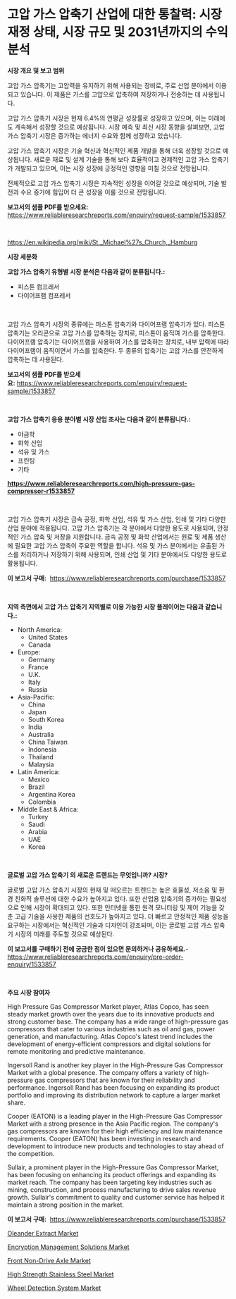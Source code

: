 <p><h1>고압 가스 압축기 산업에 대한 통찰력: 시장 재정 상태, 시장 규모 및 2031년까지의 수익 분석</h1></p><p><strong>시장 개요 및 보고 범위</strong></p>
<p><p>고압 가스 압축기는 고압력을 유지하기 위해 사용되는 장비로, 주로 산업 분야에서 이용되고 있습니다. 이 제품은 가스를 고압으로 압축하여 저장하거나 전송하는 데 사용됩니다.</p><p>고압 가스 압축기 시장은 현재 6.4%의 연평균 성장률로 성장하고 있으며, 이는 미래에도 계속해서 성장할 것으로 예상됩니다. 시장 예측 및 최신 시장 동향을 살펴보면, 고압 가스 압축기 시장은 증가하는 에너지 수요와 함께 성장하고 있습니다.</p><p>고압 가스 압축기 시장은 기술 혁신과 혁신적인 제품 개발을 통해 더욱 성장할 것으로 예상됩니다. 새로운 재료 및 설계 기술을 통해 보다 효율적이고 경제적인 고압 가스 압축기가 개발되고 있으며, 이는 시장 성장에 긍정적인 영향을 미칠 것으로 전망됩니다.</p><p>전체적으로 고압 가스 압축기 시장은 지속적인 성장을 이어갈 것으로 예상되며, 기술 발전과 수요 증가에 힘입어 더 큰 성장을 이룰 것으로 전망됩니다.</p></p>
<p><strong>보고서의 샘플 PDF를 받으세요:</strong> <a href="https://www.reliableresearchreports.com/enquiry/request-sample/1533857">https://www.reliableresearchreports.com/enquiry/request-sample/1533857</a></p>
<p>&nbsp;</p>
<p><a href="https://en.wikipedia.org/wiki/St._Michael%27s_Church,_Hamburg">https://en.wikipedia.org/wiki/St._Michael%27s_Church,_Hamburg</a></p>
<p><strong>시장 세분화</strong></p>
<p><strong>고압 가스 압축기 유형별 시장 분석은 다음과 같이 분류됩니다.:</strong></p>
<p><ul><li>피스톤 컴프레서</li><li>다이어프램 컴프레서</li></ul></p>
<p>&nbsp;</p>
<p><p>고압 가스 압축기 시장의 종류에는 피스톤 압축기와 다이어프램 압축기가 있다. 피스톤 압축기는 오리콘으로 고압 가스를 압축하는 장치로, 피스톤이 움직여 가스를 압축한다. 다이어프램 압축기는 다이어프램을 사용하여 가스를 압축하는 장치로, 내부 압력에 따라 다이어프램이 움직이면서 가스를 압축한다. 두 종류의 압축기는 고압 가스를 안전하게 압축하는 데 사용된다.</p></p>
<p><strong>보고서의 샘플 PDF를 받으세요:</strong>&nbsp;<a href="https://www.reliableresearchreports.com/enquiry/request-sample/1533857">https://www.reliableresearchreports.com/enquiry/request-sample/1533857</a></p>
<p>&nbsp;</p>
<p><strong> 고압 가스 압축기 응용 분야별 시장 산업 조사는 다음과 같이 분류됩니다.:</strong></p>
<p><ul><li>야금학</li><li>화학 산업</li><li>석유 및 가스</li><li>프린팅</li><li>기타</li></ul></p>
<p><strong><a href="https://www.reliableresearchreports.com/high-pressure-gas-compressor-r1533857">https://www.reliableresearchreports.com/high-pressure-gas-compressor-r1533857</a></strong></p>
<p>&nbsp;</p>
<p><p>고압 가스 압축기 시장은 금속 공정, 화학 산업, 석유 및 가스 산업, 인쇄 및 기타 다양한 산업 분야에 적용됩니다. 고압 가스 압축기는 각 분야에서 다양한 용도로 사용되며, 안정적인 가스 압축 및 저장을 지원합니다. 금속 공정 및 화학 산업에서는 원료 및 제품 생산에 필요한 고압 가스 압축이 주요한 역할을 합니다. 석유 및 가스 분야에서는 유출된 가스를 처리하거나 저장하기 위해 사용되며, 인쇄 산업 및 기타 분야에서도 다양한 용도로 활용됩니다.</p></p>
<p><strong>이 보고서 구매:</strong>&nbsp; <a href="https://www.reliableresearchreports.com/purchase/1533857">https://www.reliableresearchreports.com/purchase/1533857</a></p>
<p>&nbsp;</p>
<p><strong>지역 측면에서 고압 가스 압축기 지역별로 이용 가능한 시장 플레이어는 다음과 같습니다.:</strong></p>
<p><ul>
    <li>
        North America:
        <ul>
            <li>United States</li>
            <li>Canada</li>
        </ul>
    </li>
    <li>
        Europe:
        <ul>
            <li>Germany</li>
            <li>France</li>
            <li>U.K.</li>
            <li>Italy</li>
            <li>Russia</li>
        </ul>
    </li>
    <li>
        Asia-Pacific:
        <ul>
            <li>China</li>
            <li>Japan</li>
            <li>South Korea</li>
            <li>India</li>
            <li>Australia</li>
            <li>China Taiwan</li>
            <li>Indonesia</li>
            <li>Thailand</li>
            <li>Malaysia</li>
        </ul>
    </li>
    <li>
        Latin America:
        <ul>
            <li>Mexico</li>
            <li>Brazil</li>
            <li>Argentina Korea</li>
            <li>Colombia</li>
        </ul>
    </li>
    <li>
        Middle East & Africa:
        <ul>
            <li>Turkey</li>
            <li>Saudi</li>
            <li>Arabia</li>
            <li>UAE</li>
            <li>Korea</li>
        </ul>
    </li>
    </ul></p>
<p>&nbsp;</p>
<p><strong>글로벌 고압 가스 압축기 의 새로운 트렌드는 무엇입니까? 시장?</strong></p>
<p><p>글로벌 고압 가스 압축기 시장의 현재 및 떠오르는 트렌드는 높은 효율성, 저소음 및 환경 친화적 솔루션에 대한 수요가 높아지고 있다. 또한 산업용 압축기의 증가하는 필요성으로 인해 시장이 확대되고 있다. 또한 인터넷을 통한 원격 모니터링 및 제어 기능을 갖춘 고급 기술을 사용한 제품의 선호도가 높아지고 있다. 더 빠르고 안정적인 제품 성능을 요구하는 시장에서는 혁신적인 기술과 디자인이 강조되며, 이는 글로벌 고압 가스 압축기 시장의 미래를 주도할 것으로 예상된다.</p></p>
<p><strong>이 보고서를 구매하기 전에 궁금한 점이 있으면 문의하거나 공유하세요.</strong>- <a href="https://www.reliableresearchreports.com/enquiry/pre-order-enquiry/1533857">https://www.reliableresearchreports.com/enquiry/pre-order-enquiry/1533857</a></p>
<p>&nbsp;</p>
<p><strong>주요 시장 참여자</strong></p>
<p><p>High Pressure Gas Compressor Market player, Atlas Copco, has seen steady market growth over the years due to its innovative products and strong customer base. The company has a wide range of high-pressure gas compressors that cater to various industries such as oil and gas, power generation, and manufacturing. Atlas Copco's latest trend includes the development of energy-efficient compressors and digital solutions for remote monitoring and predictive maintenance.</p><p>Ingersoll Rand is another key player in the High-Pressure Gas Compressor Market with a global presence. The company offers a variety of high-pressure gas compressors that are known for their reliability and performance. Ingersoll Rand has been focusing on expanding its product portfolio and improving its distribution network to capture a larger market share.</p><p>Cooper (EATON) is a leading player in the High-Pressure Gas Compressor Market with a strong presence in the Asia Pacific region. The company's gas compressors are known for their high efficiency and low maintenance requirements. Cooper (EATON) has been investing in research and development to introduce new products and technologies to stay ahead of the competition.</p><p>Sullair, a prominent player in the High-Pressure Gas Compressor Market, has been focusing on enhancing its product offerings and expanding its market reach. The company has been targeting key industries such as mining, construction, and process manufacturing to drive sales revenue growth. Sullair's commitment to quality and customer service has helped it maintain a strong position in the market.</p></p>
<p><strong>이 보고서 구매:</strong>&nbsp;&nbsp;<a href="https://www.reliableresearchreports.com/purchase/1533857">https://www.reliableresearchreports.com/purchase/1533857</a></p>
<p><p><a href="https://medium.com/@marcoshoppe2023/global-oleander-extract-market-analysis-trends-forecasts-and-growth-opportunities-2024-2031-7ede3616e95f">Oleander Extract Market</a></p><p><a href="https://issuu.com/reportprime-2/docs/encryption-management-solutions-market-size-2030.p">Encryption Management Solutions Market</a></p><p><a href="https://github.com/neilMartin36/Market-Research-Report-List-1/blob/main/front-non-drive-axle-market.md">Front Non-Drive Axle Market</a></p><p><a href="https://medium.com/@karleeprice2004/exploring-high-strength-stainless-steel-market-dynamics-global-trends-and-future-growth-prospects-8434b60bc093">High Strength Stainless Steel Market</a></p><p><a href="https://github.com/smithy59/Market-Research-Report-List-1/blob/main/wheel-detection-system-market.md">Wheel Detection System Market</a></p></p>
